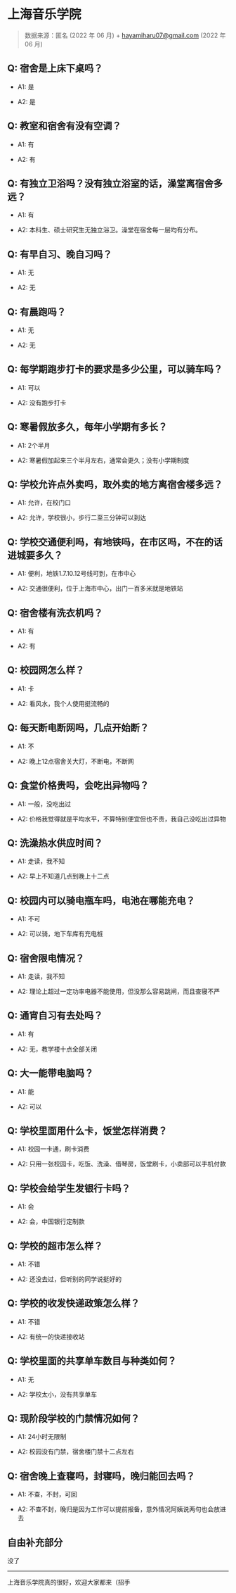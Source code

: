 # 上海音乐学院

> 数据来源：匿名 (2022 年 06 月) + hayamiharu07@gmail.com (2022 年 06 月)

## Q: 宿舍是上床下桌吗？

- A1: 是

- A2: 是

## Q: 教室和宿舍有没有空调？

- A1: 有

- A2: 有

## Q: 有独立卫浴吗？没有独立浴室的话，澡堂离宿舍多远？

- A1: 有

- A2: 本科生、硕士研究生无独立浴卫。澡堂在宿舍每一层均有分布。

## Q: 有早自习、晚自习吗？

- A1: 无

- A2: 无

## Q: 有晨跑吗？

- A1: 无

- A2: 无

## Q: 每学期跑步打卡的要求是多少公里，可以骑车吗？

- A1: 可以

- A2: 没有跑步打卡

## Q: 寒暑假放多久，每年小学期有多长？

- A1: 2个半月

- A2: 寒暑假加起来三个半月左右，通常会更久；没有小学期制度

## Q: 学校允许点外卖吗，取外卖的地方离宿舍楼多远？

- A1: 允许，在校门口

- A2: 允许，学校很小，步行二至三分钟可以到达

## Q: 学校交通便利吗，有地铁吗，在市区吗，不在的话进城要多久？

- A1: 便利，地铁1.7.10.12号线可到，在市中心

- A2: 交通很便利，位于上海市中心，出门一百多米就是地铁站

## Q: 宿舍楼有洗衣机吗？

- A1: 有

- A2: 有

## Q: 校园网怎么样？

- A1: 卡

- A2: 看风水，我个人使用挺流畅的

## Q: 每天断电断网吗，几点开始断？

- A1: 不

- A2: 晚上12点宿舍关大灯，不断电，不断网

## Q: 食堂价格贵吗，会吃出异物吗？

- A1: 一般，没吃出过

- A2: 价格我觉得就是平均水平，不算特别便宜但也不贵，我自己没吃出过异物

## Q: 洗澡热水供应时间？

- A1: 走读，我不知

- A2: 早上不知道几点到晚上十二点

## Q: 校园内可以骑电瓶车吗，电池在哪能充电？

- A1: 不可

- A2: 可以骑，地下车库有充电桩

## Q: 宿舍限电情况？

- A1: 走读，我不知

- A2: 理论上超过一定功率电器不能使用，但没那么容易跳闸，而且查寝不严

## Q: 通宵自习有去处吗？

- A1: 有

- A2: 无，教学楼十点全部关闭

## Q: 大一能带电脑吗？

- A1: 能

- A2: 可以

## Q: 学校里面用什么卡，饭堂怎样消费？

- A1: 校园一卡通，刷卡消费

- A2: 只用一张校园卡，吃饭、洗澡、借琴房，饭堂刷卡，小卖部可以手机付款

## Q: 学校会给学生发银行卡吗？

- A1: 会

- A2: 会，中国银行定制款

## Q: 学校的超市怎么样？

- A1: 不错

- A2: 还没去过，但听别的同学说挺好的

## Q: 学校的收发快递政策怎么样？

- A1: 不错

- A2: 有统一的快递接收站

## Q: 学校里面的共享单车数目与种类如何？

- A1: 无

- A2: 学校太小，没有共享单车

## Q: 现阶段学校的门禁情况如何？

- A1: 24小时无限制

- A2: 校园没有门禁，宿舍楼门禁十二点左右

## Q: 宿舍晚上查寝吗，封寝吗，晚归能回去吗？

- A1: 不查，不封，可回

- A2: 不查不封，晚归是因为工作可以提前报备，意外情况阿姨说两句也会放进去

## 自由补充部分

没了

***

上海音乐学院真的很好，欢迎大家都来（招手